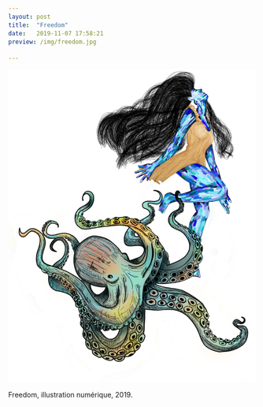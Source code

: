 ```yaml
---
layout: post
title:  "Freedom"
date:   2019-11-07 17:58:21
preview: /img/freedom.jpg

---
```


![Picture 1](/img/pieuvre.jpg) 


Freedom, illustration numérique, 2019.
